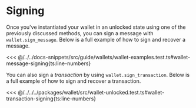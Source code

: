 # Signing

Once you've instantiated your wallet in an unlocked state using one of the previously discussed methods, you can sign a message with `wallet.sign_message`. Below is a full example of how to sign and recover a message.

<<< @/../../docs-snippets/src/guide/wallets/wallet-examples.test.ts#wallet-message-signing{ts:line-numbers}

You can also sign a _transaction_ by using `wallet.sign_transaction`. Below is a full example of how to sign and recover a transaction.

<<< @/../../../packages/wallet/src/wallet-unlocked.test.ts#wallet-transaction-signing{ts:line-numbers}
